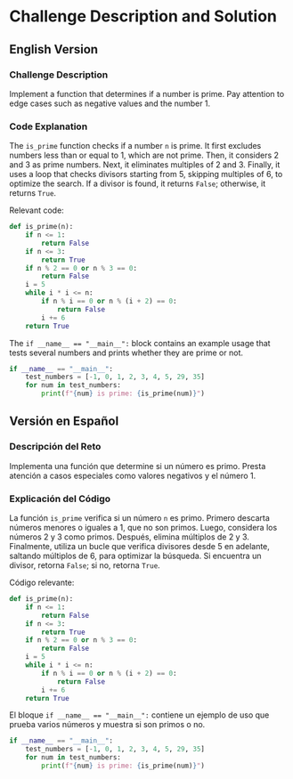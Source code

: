# Challenge Description and Solution

## English Version

### Challenge Description
Implement a function that determines if a number is prime. Pay attention to edge cases such as negative values and the number 1.

### Code Explanation
The `is_prime` function checks if a number `n` is prime. It first excludes numbers less than or equal to 1, which are not prime. Then, it considers 2 and 3 as prime numbers. Next, it eliminates multiples of 2 and 3. Finally, it uses a loop that checks divisors starting from 5, skipping multiples of 6, to optimize the search. If a divisor is found, it returns `False`; otherwise, it returns `True`.

Relevant code:

```python
def is_prime(n):
    if n <= 1:
        return False
    if n <= 3:
        return True
    if n % 2 == 0 or n % 3 == 0:
        return False
    i = 5
    while i * i <= n:
        if n % i == 0 or n % (i + 2) == 0:
            return False
        i += 6
    return True
```

The `if __name__ == "__main__":` block contains an example usage that tests several numbers and prints whether they are prime or not.

```python
if __name__ == "__main__":
    test_numbers = [-1, 0, 1, 2, 3, 4, 5, 29, 35]
    for num in test_numbers:
        print(f"{num} is prime: {is_prime(num)}")
```

## Versión en Español

### Descripción del Reto
Implementa una función que determine si un número es primo. Presta atención a casos especiales como valores negativos y el número 1.

### Explicación del Código
La función `is_prime` verifica si un número `n` es primo. Primero descarta números menores o iguales a 1, que no son primos. Luego, considera los números 2 y 3 como primos. Después, elimina múltiplos de 2 y 3. Finalmente, utiliza un bucle que verifica divisores desde 5 en adelante, saltando múltiplos de 6, para optimizar la búsqueda. Si encuentra un divisor, retorna `False`; si no, retorna `True`.

Código relevante:

```python
def is_prime(n):
    if n <= 1:
        return False
    if n <= 3:
        return True
    if n % 2 == 0 or n % 3 == 0:
        return False
    i = 5
    while i * i <= n:
        if n % i == 0 or n % (i + 2) == 0:
            return False
        i += 6
    return True
```

El bloque `if __name__ == "__main__":` contiene un ejemplo de uso que prueba varios números y muestra si son primos o no.

```python
if __name__ == "__main__":
    test_numbers = [-1, 0, 1, 2, 3, 4, 5, 29, 35]
    for num in test_numbers:
        print(f"{num} is prime: {is_prime(num)}")

